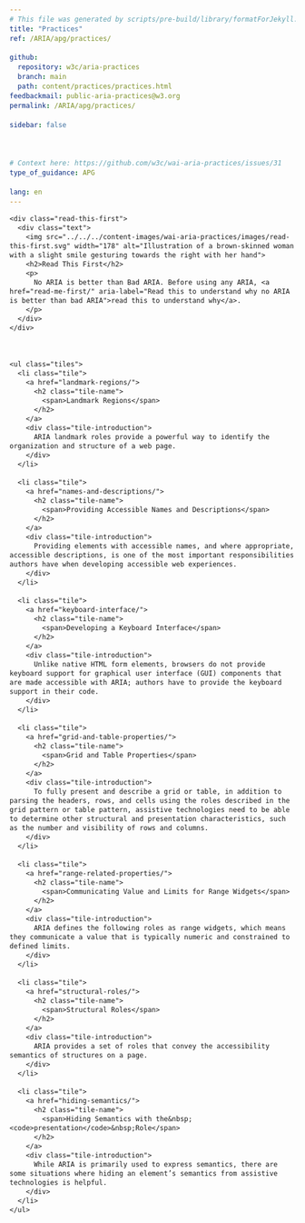 ```yaml
---
# This file was generated by scripts/pre-build/library/formatForJekyll.js
title: "Practices"
ref: /ARIA/apg/practices/

github:
  repository: w3c/aria-practices
  branch: main
  path: content/practices/practices.html
feedbackmail: public-aria-practices@w3.org
permalink: /ARIA/apg/practices/

sidebar: false



# Context here: https://github.com/w3c/wai-aria-practices/issues/31
type_of_guidance: APG

lang: en
---
```

<meta charset="UTF-8" />
<meta http-equiv="X-UA-Compatible" content="IE=edge" />
<meta name="viewport" content="width=device-width, initial-scale=1.0" />
<title>Practices</title>

<script src="../../../content-assets/wai-aria-practices/shared/js/highlight.pack.js"></script>
<script src="../../../content-assets/wai-aria-practices/shared/js/app.js"></script>
<script
  data-skipto="colorTheme:aria; displayOption:popup; containerElement:div"
  src="../../../content-assets/wai-aria-practices/shared/js/skipto.js"
></script>


<link 
  rel="stylesheet"
  href="{{ '/content-assets/wai-aria-practices/styles.css' | relative_url }}"
>
<!-- Code highlighting styles -->
<link 
  rel="stylesheet"
  href="{{ '/content-assets/wai-aria-practices/shared/css/github.css' | relative_url }}"
>


<script>
    const parentPage = window.location.pathname.match(
      /\/(patterns|practices|about)\//
    )?.[1];
    if (parentPage) {
      const parentHref = 'a[href*="' + parentPage + '"]';
      document.querySelector(parentHref).classList.add('active');
    }
  </script>
<div>

    
    <div class="read-this-first">
      <div class="text">
        <img src="../../../content-images/wai-aria-practices/images/read-this-first.svg" width="178" alt="Illustration of a brown-skinned woman with a slight smile gesturing towards the right with her hand">
        <h2>Read This First</h2>
        <p>
          No ARIA is better than Bad ARIA. Before using any ARIA, <a href="read-me-first/" aria-label="Read this to understand why no ARIA is better than bad ARIA">read this to understand why</a>.
        </p>
      </div>
    </div>
  
    
    
    <ul class="tiles">
      <li class="tile">
        <a href="landmark-regions/">
          <h2 class="tile-name">
            <span>Landmark Regions</span>
          </h2>
        </a>
        <div class="tile-introduction">
          ARIA landmark roles provide a powerful way to identify the organization and structure of a web page.
        </div>
      </li>

      <li class="tile">
        <a href="names-and-descriptions/">
          <h2 class="tile-name">
            <span>Providing Accessible Names and Descriptions</span>
          </h2>
        </a>
        <div class="tile-introduction">
          Providing elements with accessible names, and where appropriate, accessible descriptions, is one of the most important responsibilities authors have when developing accessible web experiences.
        </div>
      </li>

      <li class="tile">
        <a href="keyboard-interface/">
          <h2 class="tile-name">
            <span>Developing a Keyboard Interface</span>
          </h2>
        </a>
        <div class="tile-introduction">
          Unlike native HTML form elements, browsers do not provide keyboard support for graphical user interface (GUI) components that are made accessible with ARIA; authors have to provide the keyboard support in their code.
        </div>
      </li>

      <li class="tile">
        <a href="grid-and-table-properties/">
          <h2 class="tile-name">
            <span>Grid and Table Properties</span>
          </h2>
        </a>
        <div class="tile-introduction">
          To fully present and describe a grid or table, in addition to parsing the headers, rows, and cells using the roles described in the grid pattern or table pattern, assistive technologies need to be able to determine other structural and presentation characteristics, such as the number and visibility of rows and columns.
        </div>
      </li>

      <li class="tile">
        <a href="range-related-properties/">
          <h2 class="tile-name">
            <span>Communicating Value and Limits for Range Widgets</span>
          </h2>
        </a>
        <div class="tile-introduction">
          ARIA defines the following roles as range widgets, which means they communicate a value that is typically numeric and constrained to defined limits.
        </div>
      </li>

      <li class="tile">
        <a href="structural-roles/">
          <h2 class="tile-name">
            <span>Structural Roles</span>
          </h2>
        </a>
        <div class="tile-introduction">
          ARIA provides a set of roles that convey the accessibility semantics of structures on a page.
        </div>
      </li>

      <li class="tile">
        <a href="hiding-semantics/">
          <h2 class="tile-name">
            <span>Hiding Semantics with the&nbsp;<code>presentation</code>&nbsp;Role</span>
          </h2>
        </a>
        <div class="tile-introduction">
          While ARIA is primarily used to express semantics, there are some situations where hiding an element’s semantics from assistive technologies is helpful.
        </div>
      </li>
    </ul>
  
  
</div>
<script 
  src="{{ '/content-assets/wai-aria-practices/shared/js/skipto.js' | relative_url }}"
></script>
